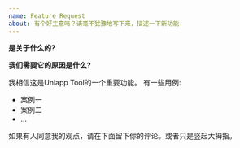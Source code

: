 ```yaml
---
name: Feature Request
about: 有个好主意吗？请毫不犹豫地写下来，描述一下新功能.
---
```


<!--
您不需要删除此评论部分，它在问题页面上是不可见的.

## General remarks

* [如何使用](https://plugins.jetbrains.com/plugin/21470-uniapp-tool/readme)

-->

**是关于什么的?**
<!--
对该功能要求的清晰简洁的描述.
-->

**我们需要它的原因是什么?**
<!--
如果您认为这是Uniapp Tool的必要功能，请告诉我们。请尽可能多地向我们提供有关它的详细信息。
当其他贡献者尝试处理此请求时，两个或多个用例可能非常有用。如果你有一些参考资料，
请把它添加到下面.
-->

我相信这是Uniapp Tool的一个重要功能。 有一些用例:

* 案例一
* 案例二
* ...

如果有人同意我的观点，请在下面留下你的评论。或者只是竖起大拇指。
